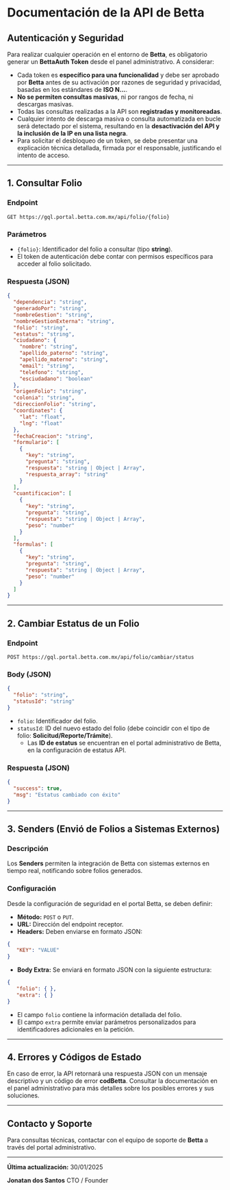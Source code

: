 # Documentación de la API de Betta

## Autenticación y Seguridad

Para realizar cualquier operación en el entorno de **Betta**, es obligatorio generar un **BettaAuth Token** desde el panel administrativo. A considerar:

- Cada token es **específico para una funcionalidad** y debe ser aprobado por **Betta** antes de su activación por razones de seguridad y privacidad, basadas en los estándares de **ISO N...**.
- **No se permiten consultas masivas**, ni por rangos de fecha, ni descargas masivas.
- Todas las consultas realizadas a la API son **registradas y monitoreadas**.
- Cualquier intento de descarga masiva o consulta automatizada en bucle será detectado por el sistema, resultando en la **desactivación del API y la inclusión de la IP en una lista negra**.
- Para solicitar el desbloqueo de un token, se debe presentar una explicación técnica detallada, firmada por el responsable, justificando el intento de acceso.

---

## 1. Consultar Folio

### **Endpoint**

```http
GET https://gql.portal.betta.com.mx/api/folio/{folio}
```

### **Parámetros**

- `{folio}`: Identificador del folio a consultar (tipo **string**).
- El token de autenticación debe contar con permisos específicos para acceder al folio solicitado.

### **Respuesta (JSON)**

```json
{
  "dependencia": "string",
  "generadoPor": "string",
  "nombreGestion": "string",
  "nombreGestionExterna": "string",
  "folio": "string",
  "estatus": "string",
  "ciudadano": {
    "nombre": "string",
    "apellido_paterno": "string",
    "apellido_materno": "string",
    "email": "string",
    "telefono": "string",
    "esciudadano": "boolean"
  },
  "origenFolio": "string",
  "colonia": "string",
  "direccionFolio": "string",
  "coordinates": {
    "lat": "float",
    "lng": "float"
  },
  "fechaCreacion": "string",
  "formulario": [
    {
      "key": "string",
      "pregunta": "string",
      "respuesta": "string | Object | Array",
      "respuesta_array": "string"
    }
  ],
  "cuantificacion": [
    {
      "key": "string",
      "pregunta": "string",
      "respuesta": "string | Object | Array",
      "peso": "number"
    }
  ],
  "formulas": [
    {
      "key": "string",
      "pregunta": "string",
      "respuesta": "string | Object | Array",
      "peso": "number"
    }
  ]
}
```

---

## 2. Cambiar Estatus de un Folio

### **Endpoint**

```http
POST https://gql.portal.betta.com.mx/api/folio/cambiar/status
```

### **Body (JSON)**

```json
{
  "folio": "string",
  "statusId": "string"
}
```

- `folio`: Identificador del folio.
- `statusId`: ID del nuevo estado del folio (debe coincidir con el tipo de folio: **Solicitud/Reporte/Trámite**).
  - Las **ID de estatus** se encuentran en el portal administrativo de Betta, en la configuración de estatus API.

### **Respuesta (JSON)**

```json
{
  "success": true,
  "msg": "Estatus cambiado con éxito"
}
```

---

## 3. Senders (Envió de Folios a Sistemas Externos)

### **Descripción**

Los **Senders** permiten la integración de Betta con sistemas externos en tiempo real, notificando sobre folios generados.

### **Configuración**

Desde la configuración de seguridad en el portal Betta, se deben definir:

- **Método:** `POST` o `PUT`.
- **URL:** Dirección del endpoint receptor.
- **Headers:** Deben enviarse en formato JSON:

```json
{
   "KEY": "VALUE"
}
```

- **Body Extra:** Se enviará en formato JSON con la siguiente estructura:

```json
{
   "folio": { },
   "extra": { }
}
```

- El campo `folio` contiene la información detallada del folio.
- El campo `extra` permite enviar parámetros personalizados para identificadores adicionales en la petición.

---

## 4. Errores y Códigos de Estado

En caso de error, la API retornará una respuesta JSON con un mensaje descriptivo y un código de error **codBetta**. Consultar la documentación en el panel administrativo para más detalles sobre los posibles errores y sus soluciones.

---

## Contacto y Soporte

Para consultas técnicas, contactar con el equipo de soporte de **Betta** a través del portal administrativo.

---

**Última actualización:** 30/01/2025

**Jonatan dos Santos**
CTO / Founder
